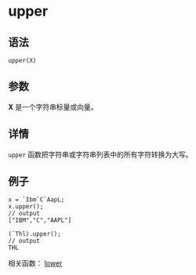 # upper

## 语法

`upper(X)`

## 参数

**X** 是一个字符串标量或向量。

## 详情

`upper` 函数把字符串或字符串列表中的所有字符转换为大写。

## 例子

```
x = `Ibm`C`AapL;
x.upper();
// output
["IBM","C","AAPL"]

(`Thl).upper();
// output
THL
```

相关函数： [lower](../l/lower.md)

